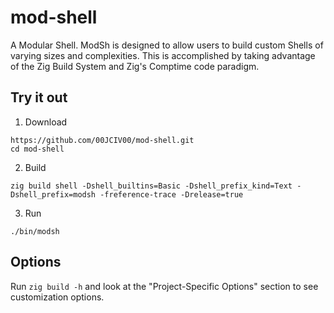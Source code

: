 # mod-shell
A Modular Shell. ModSh is designed to allow users to build custom Shells of varying sizes and complexities. This is accomplished by taking advantage of the Zig Build System and Zig's Comptime code paradigm.

## Try it out
1. Download
```shell
https://github.com/00JCIV00/mod-shell.git
cd mod-shell
```
2. Build 
```shell
zig build shell -Dshell_builtins=Basic -Dshell_prefix_kind=Text -Dshell_prefix=modsh -freference-trace -Drelease=true
```
3. Run
```shell
./bin/modsh
```

## Options
Run `zig build -h` and look at the "Project-Specific Options" section to see customization options.
